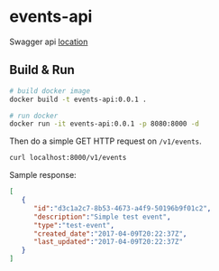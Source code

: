 # events-api

Swagger api [location](./config/swagger.yaml)

## Build & Run

```bash
# build docker image
docker build -t events-api:0.0.1 .

# run docker
docker run -it events-api:0.0.1 -p 8080:8000 -d 
```

Then do a simple GET HTTP request on `/v1/events`.

```bash
curl localhost:8000/v1/events
```

Sample response:

```json
[  
   {  
      "id":"d3c1a2c7-8b53-4673-a4f9-50196b9f01c2",
      "description":"Simple test event",
      "type":"test-event",
      "created_date":"2017-04-09T20:22:37Z",
      "last_updated":"2017-04-09T20:22:37Z"
   }
]
```
